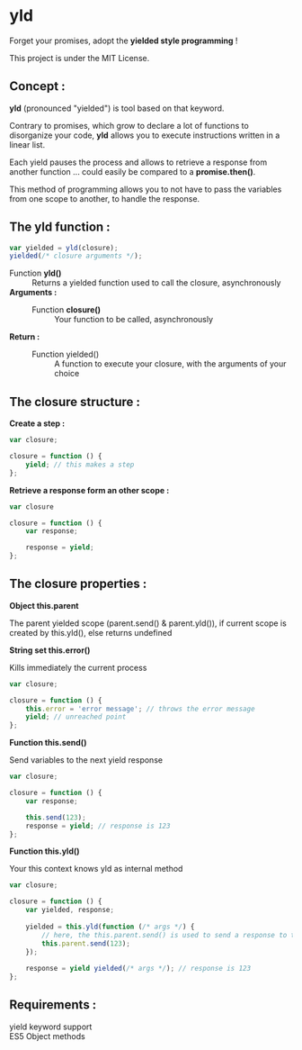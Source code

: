 yld
===

Forget your promises, adopt the <strong>yielded style programming</strong> !

This project is under the MIT License.


Concept :
---------

<strong>yld</strong> (pronounced "yielded") is tool based on that keyword.

Contrary to promises, which grow to declare a lot of functions to disorganize your code, <strong>yld</strong> allows you to execute instructions written in a linear list.

Each yield pauses the process and allows to retrieve a response from another function ... could easily be compared to a <strong>promise.then()</strong>.

This method of programming allows you to not have to pass the variables from one scope to another, to handle the response.


The yld function :
------------------

```JavaScript
var yielded = yld(closure);
yielded(/* closure arguments */);
```

<dl>
  <dt>
    Function <strong>yld()</strong>
  </dt>
  <dd>
    Returns a yielded function used to call the closure, asynchronously
  </dd>
  <dt>
    <strong>Arguments :</strong>
  </dt>
  <dd>
    <dl>
      <dt>
        Function <strong>closure()</strong>
      </dt>
      <dd>
        Your function to be called, asynchronously
      </dd>
    </dl>
  </dd>
  <dt>
    <strong>Return :</strong>
  </dt>
  <dd>
    <dl>
      <dt>
        Function <trong>yielded()</strong>
      </dt>
      <dd>
        A function to execute your closure, with the arguments of your choice
      </dd>
    </dl>
  </dd>
</dl>


The closure structure :
-----------------------

<strong>Create a step :</strong>

```JavaScript
var closure;

closure = function () {
    yield; // this makes a step
};
```

<strong>Retrieve a response form an other scope :</strong>

```JavaScript
var closure

closure = function () {
    var response;

    response = yield;
};
```


The closure properties :
------------------------

<strong>Object this.parent</strong>

The parent yielded scope (parent.send() & parent.yld()), if current scope is created by this.yld(), else returns undefined

<strong>String set this.error()</strong>

Kills immediately the current process

```JavaScript
var closure;

closure = function () {
    this.error = 'error message'; // throws the error message
    yield; // unreached point
};
```

<strong>Function this.send()</strong>

Send variables to the next yield response

```JavaScript
var closure;

closure = function () {
    var response;

    this.send(123);
    response = yield; // response is 123
};
```

<strong>Function this.yld()</strong>

Your this context knows yld as internal method

```JavaScript
var closure;

closure = function () {
    var yielded, response;
    
    yielded = this.yld(function (/* args */) {
        // here, the this.parent.send() is used to send a response to the parent scope
        this.parent.send(123);
    });
    
    response = yield yielded(/* args */); // response is 123
};
```


Requirements :
--------------

yield keyword support<br />
ES5 Object methods
